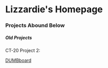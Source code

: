 <html>
	<body>
    	<h1>Lizzardie's Homepage</h1>
    	<h3>Projects Abound Below</h3>
    	<h5>Old Projects</h5>
	<p>CT-20 Project 2:</p> <a href=”sketch.js”>DUMBboard</a>
	</body>
</html>

  

